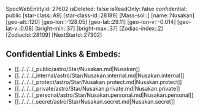 ﻿---
location: [29.11,-128.05,120]
type: Station
tags:
- astro/Star

---
SpocWebEntityId: 27602
isDeleted: false
isReadOnly: false
confidential: public
[star-class::A9]
[star-class-id::28189]
[Mass-sol::]
[name::Nusakan]
[geo-alt::120]
[geo-lon::-128.05]
[geo-lat::29.11]
[geo-lon-v::-0.014]
[geo-lat-v::0.08]
[bright-min::37]
[bright-max::37]
[Zodiac-index::2]
[ZodiacId::28109]
[NextStarId::27302]



## Confidential Links & Embeds: 
- [[../../../_public/astro/Star/Nusakan.md|Nusakan]] 
- [[../../../_internal/astro/Star/Nusakan.internal.md|Nusakan.internal]] 
- [[../../../_protect/astro/Star/Nusakan.protect.md|Nusakan.protect]] 
- [[../../../_private/astro/Star/Nusakan.private.md|Nusakan.private]] 
- [[../../../_personal/astro/Star/Nusakan.personal.md|Nusakan.personal]] 
- [[../../../_secret/astro/Star/Nusakan.secret.md|Nusakan.secret]] 
